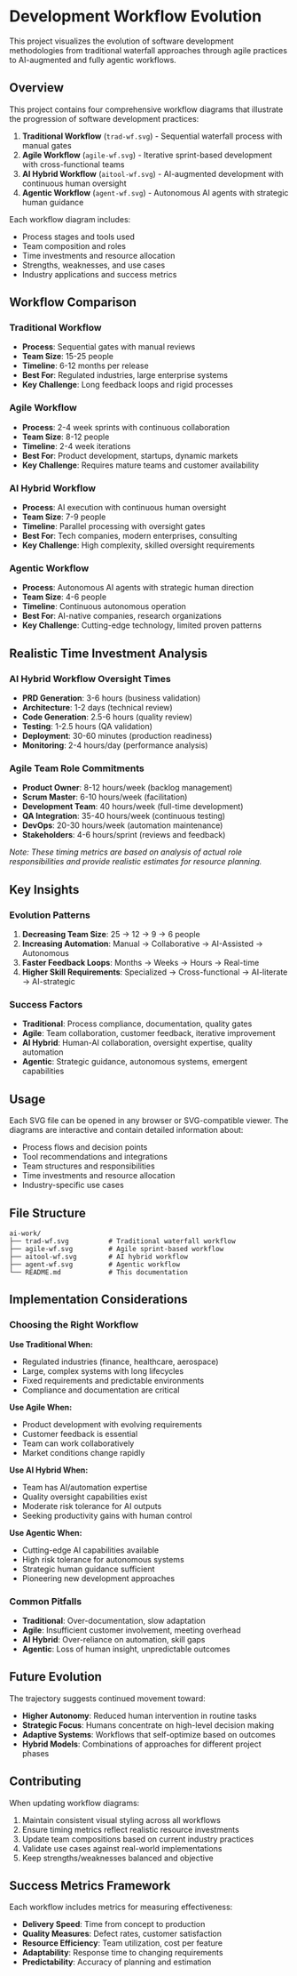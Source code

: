 # Development Workflow Evolution

This project visualizes the evolution of software development methodologies from traditional waterfall approaches through agile practices to AI-augmented and fully agentic workflows.

## Overview

This project contains four comprehensive workflow diagrams that illustrate the progression of software development practices:

1. **Traditional Workflow** (`trad-wf.svg`) - Sequential waterfall process with manual gates
2. **Agile Workflow** (`agile-wf.svg`) - Iterative sprint-based development with cross-functional teams
3. **AI Hybrid Workflow** (`aitool-wf.svg`) - AI-augmented development with continuous human oversight
4. **Agentic Workflow** (`agent-wf.svg`) - Autonomous AI agents with strategic human guidance

Each workflow diagram includes:
- Process stages and tools used
- Team composition and roles
- Time investments and resource allocation
- Strengths, weaknesses, and use cases
- Industry applications and success metrics

## Workflow Comparison

### Traditional Workflow
- **Process**: Sequential gates with manual reviews
- **Team Size**: 15-25 people
- **Timeline**: 6-12 months per release
- **Best For**: Regulated industries, large enterprise systems
- **Key Challenge**: Long feedback loops and rigid processes

### Agile Workflow  
- **Process**: 2-4 week sprints with continuous collaboration
- **Team Size**: 8-12 people
- **Timeline**: 2-4 week iterations
- **Best For**: Product development, startups, dynamic markets
- **Key Challenge**: Requires mature teams and customer availability

### AI Hybrid Workflow
- **Process**: AI execution with continuous human oversight
- **Team Size**: 7-9 people
- **Timeline**: Parallel processing with oversight gates
- **Best For**: Tech companies, modern enterprises, consulting
- **Key Challenge**: High complexity, skilled oversight requirements

### Agentic Workflow
- **Process**: Autonomous AI agents with strategic human direction
- **Team Size**: 4-6 people
- **Timeline**: Continuous autonomous operation
- **Best For**: AI-native companies, research organizations
- **Key Challenge**: Cutting-edge technology, limited proven patterns

## Realistic Time Investment Analysis

### AI Hybrid Workflow Oversight Times
- **PRD Generation**: 3-6 hours (business validation)
- **Architecture**: 1-2 days (technical review)
- **Code Generation**: 2.5-6 hours (quality review)
- **Testing**: 1-2.5 hours (QA validation)
- **Deployment**: 30-60 minutes (production readiness)
- **Monitoring**: 2-4 hours/day (performance analysis)

### Agile Team Role Commitments
- **Product Owner**: 8-12 hours/week (backlog management)
- **Scrum Master**: 6-10 hours/week (facilitation)
- **Development Team**: 40 hours/week (full-time development)
- **QA Integration**: 35-40 hours/week (continuous testing)
- **DevOps**: 20-30 hours/week (automation maintenance)
- **Stakeholders**: 4-6 hours/sprint (reviews and feedback)

*Note: These timing metrics are based on analysis of actual role responsibilities and provide realistic estimates for resource planning.*

## Key Insights

### Evolution Patterns
1. **Decreasing Team Size**: 25 → 12 → 9 → 6 people
2. **Increasing Automation**: Manual → Collaborative → AI-Assisted → Autonomous
3. **Faster Feedback Loops**: Months → Weeks → Hours → Real-time
4. **Higher Skill Requirements**: Specialized → Cross-functional → AI-literate → AI-strategic

### Success Factors
- **Traditional**: Process compliance, documentation, quality gates
- **Agile**: Team collaboration, customer feedback, iterative improvement
- **AI Hybrid**: Human-AI collaboration, oversight expertise, quality automation
- **Agentic**: Strategic guidance, autonomous systems, emergent capabilities

## Usage

Each SVG file can be opened in any browser or SVG-compatible viewer. The diagrams are interactive and contain detailed information about:
- Process flows and decision points
- Tool recommendations and integrations
- Team structures and responsibilities
- Time investments and resource allocation
- Industry-specific use cases

## File Structure

```
ai-work/
├── trad-wf.svg          # Traditional waterfall workflow
├── agile-wf.svg         # Agile sprint-based workflow  
├── aitool-wf.svg        # AI hybrid workflow
├── agent-wf.svg         # Agentic workflow
└── README.md            # This documentation
```

## Implementation Considerations

### Choosing the Right Workflow

**Use Traditional When:**
- Regulated industries (finance, healthcare, aerospace)
- Large, complex systems with long lifecycles
- Fixed requirements and predictable environments
- Compliance and documentation are critical

**Use Agile When:**
- Product development with evolving requirements
- Customer feedback is essential
- Team can work collaboratively
- Market conditions change rapidly

**Use AI Hybrid When:**
- Team has AI/automation expertise
- Quality oversight capabilities exist
- Moderate risk tolerance for AI outputs
- Seeking productivity gains with human control

**Use Agentic When:**
- Cutting-edge AI capabilities available
- High risk tolerance for autonomous systems
- Strategic human guidance sufficient
- Pioneering new development approaches

### Common Pitfalls
- **Traditional**: Over-documentation, slow adaptation
- **Agile**: Insufficient customer involvement, meeting overhead
- **AI Hybrid**: Over-reliance on automation, skill gaps
- **Agentic**: Loss of human insight, unpredictable outcomes

## Future Evolution

The trajectory suggests continued movement toward:
- **Higher Autonomy**: Reduced human intervention in routine tasks
- **Strategic Focus**: Humans concentrate on high-level decision making
- **Adaptive Systems**: Workflows that self-optimize based on outcomes
- **Hybrid Models**: Combinations of approaches for different project phases

## Contributing

When updating workflow diagrams:
1. Maintain consistent visual styling across all workflows
2. Ensure timing metrics reflect realistic resource investments
3. Update team compositions based on current industry practices
4. Validate use cases against real-world implementations
5. Keep strengths/weaknesses balanced and objective

## Success Metrics Framework

Each workflow includes metrics for measuring effectiveness:
- **Delivery Speed**: Time from concept to production
- **Quality Measures**: Defect rates, customer satisfaction
- **Resource Efficiency**: Team utilization, cost per feature
- **Adaptability**: Response time to changing requirements
- **Predictability**: Accuracy of planning and estimation